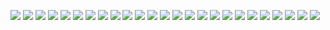 ![](https://github.com/tianyichow/DaSE_lab/raw/master/setup/course1/幻灯片75.JPG)
![](https://github.com/tianyichow/DaSE_lab/raw/master/setup/course1/幻灯片76.JPG)
![](https://github.com/tianyichow/DaSE_lab/raw/master/setup/course1/幻灯片77.JPG)
![](https://github.com/tianyichow/DaSE_lab/raw/master/setup/course1/幻灯片78.JPG)
![](https://github.com/tianyichow/DaSE_lab/raw/master/setup/course1/幻灯片79.JPG)
![](https://github.com/tianyichow/DaSE_lab/raw/master/setup/course1/幻灯片80.JPG)
![](https://github.com/tianyichow/DaSE_lab/raw/master/setup/course1/幻灯片81.JPG)
![](https://github.com/tianyichow/DaSE_lab/raw/master/setup/course1/幻灯片82.JPG)
![](https://github.com/tianyichow/DaSE_lab/raw/master/setup/course1/幻灯片83.JPG)
![](https://github.com/tianyichow/DaSE_lab/raw/master/setup/course1/幻灯片84.JPG)
![](https://github.com/tianyichow/DaSE_lab/raw/master/setup/course1/幻灯片85.JPG)
![](https://github.com/tianyichow/DaSE_lab/raw/master/setup/course1/幻灯片86.JPG)
![](https://github.com/tianyichow/DaSE_lab/raw/master/setup/course1/幻灯片87.JPG)
![](https://github.com/tianyichow/DaSE_lab/raw/master/setup/course1/幻灯片88.JPG)
![](https://github.com/tianyichow/DaSE_lab/raw/master/setup/course1/幻灯片89.JPG)
![](https://github.com/tianyichow/DaSE_lab/raw/master/setup/course1/幻灯片90.JPG)
![](https://github.com/tianyichow/DaSE_lab/raw/master/setup/course1/幻灯片91.JPG)
![](https://github.com/tianyichow/DaSE_lab/raw/master/setup/course1/幻灯片92.JPG)
![](https://github.com/tianyichow/DaSE_lab/raw/master/setup/course1/幻灯片93.JPG)
![](https://github.com/tianyichow/DaSE_lab/raw/master/setup/course1/幻灯片94.JPG)
![](https://github.com/tianyichow/DaSE_lab/raw/master/setup/course1/幻灯片95.JPG)
![](https://github.com/tianyichow/DaSE_lab/raw/master/setup/course1/幻灯片96.JPG)
![](https://github.com/tianyichow/DaSE_lab/raw/master/setup/course1/幻灯片97.JPG)
![](https://github.com/tianyichow/DaSE_lab/raw/master/setup/course1/幻灯片98.JPG)
![](https://github.com/tianyichow/DaSE_lab/raw/master/setup/course1/幻灯片99.JPG)